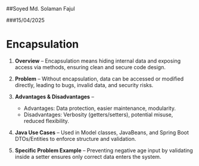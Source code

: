 ##Soyed Md. Solaman Fajul

###15/04/2025

# Encapsulation

1. **Overview** – Encapsulation means hiding internal data and exposing access via methods, ensuring clean and secure code design.

2. **Problem** – Without encapsulation, data can be accessed or modified directly, leading to bugs, invalid data, and security risks.

3. **Advantages & Disadvantages** – 
   -  Advantages: Data protection, easier maintenance, modularity.
   -  Disadvantages: Verbosity (getters/setters), potential misuse, reduced flexibility.

4. **Java Use Cases** – Used in Model classes, JavaBeans, and Spring Boot DTOs/Entities to enforce structure and validation.

5. **Specific Problem Example** – Preventing negative age input by validating inside a setter ensures only correct data enters the system.
